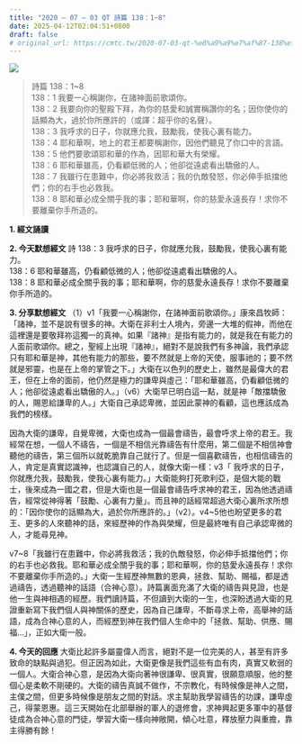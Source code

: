 ```yaml
---
title: "2020 – 07 – 03 QT 詩篇 138：1~8"
date: 2025-04-12T02:04:51+0800
draft: false
# original_url: https://cmtc.tw/2020-07-03-qt-%e8%a9%a9%e7%af%87-138%ef%bc%9a18
---
```


![](/images/qt.jpg)
> 詩篇 138：1\~8  
> 138：1 我要一心稱謝你，在諸神面前歌頌你。  
> 138：2 我要向你的聖殿下拜，為你的慈愛和誠實稱讚你的名；因你使你的話顯為大，過於你所應許的（或譯：超乎你的名聲）。  
> 138：3 我呼求的日子，你就應允我，鼓勵我，使我心裏有能力。  
> 138：4 耶和華啊，地上的君王都要稱謝你，因他們聽見了你口中的言語。  
> 138：5 他們要歌頌耶和華的作為，因耶和華大有榮耀。  
> 138：6 耶和華雖高，仍看顧低微的人；他卻從遠處看出驕傲的人。  
> 138：7 我雖行在患難中，你必將我救活；我的仇敵發怒，你必伸手抵擋他們；你的右手也必救我。  
> 138：8 耶和華必成全關乎我的事；耶和華啊，你的慈愛永遠長存！求你不要離棄你手所造的。

**1. 經文誦讀**

**2.  今天默想經文**
詩 138：3 我呼求的日子，你就應允我，鼓勵我，使我心裏有能力。  
138：6 耶和華雖高，仍看顧低微的人；他卻從遠處看出驕傲的人。  
138：8 耶和華必成全關乎我的事；耶和華啊，你的慈愛永遠長存！求你不要離棄你手所造的。

**3. 分享默想經文**
（1）v1「我要一心稱謝你，在諸神面前歌頌你。」康來昌牧師：「諸神，並不是說有很多的神。大衛在非利士人境內，旁邊一大堆的假神，而他在這裡還是要敬拜祢這獨一的真神。如果『諸神』是指有能力的，就是我在有能力的人面前歌頌你。總之，聖經上出現『諸神』，絕對不是說我們有多神論，我們承認只有耶和華是神，其他有能力的那些，要不然就是上帝的天使，服事祂的；要不然就是邪靈，也是在上帝的掌管之下。」大衛在以色列的歷史上，雖然是最偉大的君王，但在上帝的面前，他仍然是極力的謙卑與虛己：「耶和華雖高，仍看顧低微的人；他卻從遠處看出驕傲的人。」（v6）大衛早已明白這一點，就是神「敵擋驕傲的人，賜恩給謙卑的人。」大衛自己承認卑微，並因此蒙神的看顧，這也應該成為我們的榜樣。

因為大衛的謙卑，自覺卑微，大衛也成為一個最會禱告，最會呼求上帝的君王。我經常在想，一個人不禱告，一個是不相信光靠禱告有什麼用，第二個是不相信神會聽他的禱告，第三個所以就乾脆靠自己就行了。但是一個喜歡禱告，也相信禱告的人，肯定是真實認識神，也認識自己的人，就像大衛一樣：v3「 我呼求的日子，你就應允我，鼓勵我，使我心裏有能力。」大衛能夠打死歌利亞，是個大能的戰士，後來成為一國之君，但是大衛也是一個最會禱告呼求神的君王，因為他透過禱告，經常從神得著「鼓勵、心裏有力量」。而且神的話經常超過大衛心裏所求所想的：「因你使你的話顯為大，過於你所應許的。」（v2）。v4\~5他也盼望更多的君王、更多的人來聽神的話，來經歷神的作為與榮耀，但是最終唯有自己承認卑微的人，才能尋見神。

v7\~8「我雖行在患難中，你必將我救活；我的仇敵發怒，你必伸手抵擋他們；你的右手也必救我。耶和華必成全關乎我的事；耶和華啊，你的慈愛永遠長存！求你不要離棄你手所造的。」大衛一生經歷神無數的恩典，拯救、幫助、賜福，都是透過禱告，透過聽神的話語（合神心意）。詩篇裏面充滿了大衛的禱告與見證，也是他一生與神相遇的經歷。我們讀詩篇，不但讀到大衛的一生，也深盼透過大衛的見證重新寫下我們個人與神關係的歷史，因為自己謙卑，不斷尋求上帝，高舉神的話語，成為合神心意的人，而經歷到神在我們個人生命中的「拯救、幫助、供應、賜福…」，正如大衛一般。

**4. 今天的回應**
大衛比起許多屬靈偉人而言，絕對不是一位完美的人，甚至有許多致命的缺點與過犯。但正因為如此，大衛更像是我們這些有血有肉，真實又軟弱的一個人。大衛合神心意，是因為大衛向著神很謙卑、很真實，很願意順服，他的整個心是柔軟不剛硬的。大衛的禱告真誠不做作，不宗教化，有時候像是神人之間，主僕之間，但更多時候像是朋友之間的對話。求主幫助我學習禱告的功課，謙卑虛己，得蒙恩惠。這三天開始在北部舉辦的軍人的退修會，求神興起更多軍中的基督徒成為合神心意的門徒，學習大衛一樣向神敞開，傾心吐意，釋放壓力與重擔，靠主得勝有餘！
